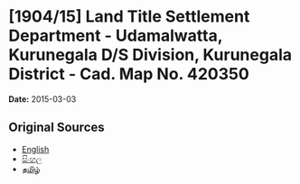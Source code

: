 # [1904/15] Land Title Settlement Department - Udamalwatta, Kurunegala D/S Division, Kurunegala District - Cad. Map No. 420350

**Date:** 2015-03-03

## Original Sources

- [English](https://documents.gov.lk/view/extra-gazettes/2015/3/1904-15_E.pdf)
- [සිංහල](https://documents.gov.lk/view/extra-gazettes/2015/3/1904-15_S.pdf)
- [தமிழ்](https://documents.gov.lk/view/extra-gazettes/2015/3/1904-15_T.pdf)
